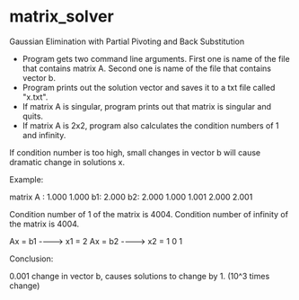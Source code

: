 # matrix_solver
Gaussian Elimination with Partial Pivoting and Back Substitution

- Program gets two command line arguments. First one is name of the file that contains matrix A. Second one is name of the file that contains vector b.
- Program prints out the solution vector and saves it to a txt file called "x.txt".
- If matrix A is singular, program prints out that matrix is singular and quits.
- If matrix A is 2x2, program also calculates the condition numbers of 1 and infinity.

If condition number is too high, small changes in vector b will cause dramatic change in solutions x.

Example:

matrix A :  1.000 1.000        b1:   2.000     b2:  2.000
            1.000 1.001              2.000          2.001

Condition number of 1 of the matrix is 4004.
Condition number of infinity of the matrix is 4004.


Ax = b1  ---->  x1 = 2         Ax = b2  ---->   x2 = 1
                     0                               1

Conclusion:

0.001 change in vector b, causes solutions to change by 1.  (10^3 times change)
